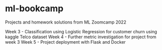 # ml-bookcamp
Projects and homework solutions from ML Zoomcamp 2022

Week 3 - Classification using Logistic Regression for customer churn using kaggle Telco dataset
Week 4 - Further metric investigation for project from week 3
Week 5 - Project deployment with Flask and Docker
